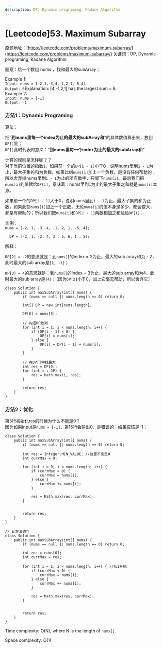```yaml
---
description: DP, Dynamic programing, Kadane Algorithm
---
```


# \[Leetcode]53. Maximum Subarray

原题地址：[https://leetcode.com/problems/maximum-subarray/](https://leetcode.com/problems/maximum-subarray/) 关键词：DP, Dynamic programing, Kadane Algorithm

题意：给一个数组 nums ，找和最大的subArray；

Example 1:\
`Input: nums = [-2,1,-3,4,-1,2,1,-5,4] `\
`Output: 6`Explanation: \[4,-1,2,1] has the largest sum = 6. \
Example 2:\
`Input: nums = [-1] `\
`Output: -1`



### 方法1：Dynamic Programing

算法：

把“**到nums里每一个index为止的最大的subArray和**“的具体数值算出来，放到`DP[]`里；\
`DP[]`此时代表的意义：“**到nums里每一个index为止的最大的subArray和**“

计算的规则是怎样呢？？\
对于当前位置的指数`i`，如果前一个的`DP[i - 1]`小于0，说明nums里到`i - 1`为止，最大子集的和为负数，如果此刻`nums[i]`加上一个负数，是没有任何帮助的；所以舍弃掉nums里到`i - 1`为止的所有数字，只留下`nums[i]`。最后我们把`nums[i]`的值赋给`DP[i]`，意味着：nums里到`i`为止的最大子集之和就是`nums[i]`本身。

如果前一个的`DP[i - 1]`大于0，说明nums里到`i - 1`为止，最大子集的和为正数，如果此刻`nums[i]`加上一个正数，无论`nums[i]`的值本身是多少，都会变大，都是有帮助的；所以我们把`nums[i]`和`DP[i - 1]`两数相加之和赋给`DP[i]`；



实例：\
`nums = [-2, 1, -3, 4, -1, 2, 1, -5, 4];`

`  DP = [-2, 1, -2, 4, 3 , 5, 6, 1 , 5];`

解释：

`DP[2] = -2`的意思就是：到`nums[]`的index = 2为止，最大的sub array和为 - 2，此时最大的sub array是`{1, -3}`；

`DP[3] = 4`的意思就是：到`nums[]`的index = 3为止，最大的sub array和为4，此时最大的sub array是`{4}`；（因为`DP[2]`小于0，加上它毫无帮助，所以舍弃它）

```
class Solution {
    public int maxSubArray(int[] nums) {
        if (nums == null || nums.length == 0) return 0;
        
        int[] DP = new int[nums.length];
        
        DP[0] = nums[0];
        
        // 构造DP数列
        for (int i = 1; i < nums.length; i++) {
            if (DP[i - 1] < 0) {
                DP[i] = nums[i];
            } else {
                DP[i] = DP[i - 1] + nums[i];
            }        
        }
        
        // 在DP[]中找最大
        int res = DP[0];
        for (int i : DP) {
            res = Math.max(i, res);
        }
        
        return res;
    }
}
```

### 方法2：优化

第5行初始化res的时候为什么不能是0？\
因为如果input是`nums = [-1]`，第15行会输出0，是错误的；结果应该是-1；

```
class Solution {
    public int maxSubArray(int[] nums) {
        if (nums == null || nums.length == 0) return 0;
        
        int res = Integer.MIN_VALUE; //这里不能是0
        int currMax = 0;
        
        for (int i = 0; i < nums.length; i++) {
            if (currMax < 0) {
                currMax = nums[i];
            } else {
                currMax += nums[i];
            }
            
            res = Math.max(res, currMax);
        }
        
        
        return res;
    }
}
```

```
// 此方法也可
class Solution {
    public int maxSubArray(int[] nums) {
        if (nums == null || nums.length == 0) return 0;
        
        int res = nums[0];
        int currMax = res;
        
        for (int i = 1; i < nums.length; i++) { //从1开始
            if (currMax < 0) {
                currMax = nums[i];
            } else {
                currMax += nums[i];
            }
            
            res = Math.max(res, currMax);
        }
        
        
        return res;
    }
}
```

Time complexity: O(N), where N is the length of `nums[]`.

Space complexity: O(1)
